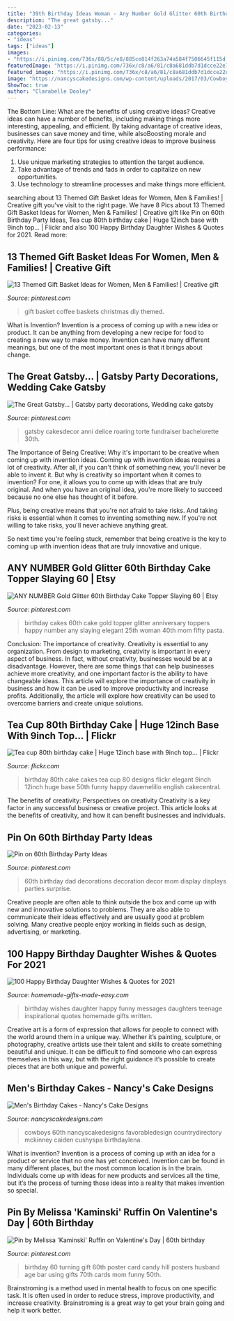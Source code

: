 ```yaml
---
title: "39th Birthday Ideas Woman - Any Number Gold Glitter 60th Birthday Cake Topper Slaying 60"
description: "The great gatsby..."
date: "2023-02-13"
categories:
- "ideas"
tags: ["ideas"]
images:
- "https://i.pinimg.com/736x/88/5c/e8/885ce814f263a74a584f7506645f115d.jpg"
featuredImage: "https://i.pinimg.com/736x/c8/a6/81/c8a681ddb7d1dcce22e7b1a74d64e4e0.jpg"
featured_image: "https://i.pinimg.com/736x/c8/a6/81/c8a681ddb7d1dcce22e7b1a74d64e4e0.jpg"
image: "https://nancyscakedesigns.com/wp-content/uploads/2017/03/Cowboys-768x1024.jpg"
ShowToc: true
author: "Clarabelle Dooley"
---
```



The Bottom Line: What are the benefits of using creative ideas?
Creative ideas can have a number of benefits, including making things more interesting, appealing, and efficient. By taking advantage of creative ideas, businesses can save money and time, while alsoBoosting morale and creativity. Here are four tips for using creative ideas to improve business performance: 
1. Use unique marketing strategies to attention the target audience.
2. Take advantage of trends and fads in order to capitalize on new opportunities.
3. Use technology to streamline processes and make things more efficient. 

	

		
searching about 13 Themed Gift Basket Ideas for Women, Men &amp; Families! | Creative gift you've visit to the right page. We have 8 Pics about 13 Themed Gift Basket Ideas for Women, Men &amp; Families! | Creative gift like Pin on 60th Birthday Party Ideas, Tea cup 80th birthday cake | Huge 12inch base with 9inch top… | Flickr and also 100 Happy Birthday Daughter Wishes &amp; Quotes for 2021. Read more:
		
    
## 13 Themed Gift Basket Ideas For Women, Men &amp; Families! | Creative Gift

<img loading=lazy src="https://i.pinimg.com/736x/c8/a6/81/c8a681ddb7d1dcce22e7b1a74d64e4e0.jpg" onerror="this.onerror=null;this.src='https://tse1.mm.bing.net/th?id=OIP.8FSTG3lFQVGeAtojHLTaNgHaMP&amp;pid=15.1';" alt="13 Themed Gift Basket Ideas for Women, Men &amp; Families! | Creative gift">

_Source: pinterest.com_

>gift basket coffee baskets christmas diy themed. 

	

What is Invention?
Invention is a process of coming up with a new idea or product. It can be anything from developing a new recipe for food to creating a new way to make money. Invention can have many different meanings, but one of the most important ones is that it brings about change.

    
## The Great Gatsby... | Gatsby Party Decorations, Wedding Cake Gatsby

<img loading=lazy src="https://i.pinimg.com/736x/d8/7d/06/d87d0602da7d4d8207c8f11a494fab83.jpg" onerror="this.onerror=null;this.src='https://tse1.mm.bing.net/th?id=OIP.KGEuSHAKJFkyj_YgfPlhKwHaKI&amp;pid=15.1';" alt="The Great Gatsby... | Gatsby party decorations, Wedding cake gatsby">

_Source: pinterest.com_

>gatsby cakesdecor anni delice roaring torte fundraiser bachelorette 30th. 

	

The Importance of Being Creative: Why it's important to be creative when coming up with invention ideas.
Coming up with invention ideas requires a lot of creativity. After all, if you can't think of something new, you'll never be able to invent it.
But why is creativity so important when it comes to invention? For one, it allows you to come up with ideas that are truly original. And when you have an original idea, you're more likely to succeed because no one else has thought of it before.

Plus, being creative means that you're not afraid to take risks. And taking risks is essential when it comes to inventing something new. If you're not willing to take risks, you'll never achieve anything great.

So next time you're feeling stuck, remember that being creative is the key to coming up with invention ideas that are truly innovative and unique.

    
## ANY NUMBER Gold Glitter 60th Birthday Cake Topper Slaying 60 | Etsy

<img loading=lazy src="https://i.pinimg.com/736x/6c/33/bc/6c33bce75ce291dd91d9c95064675b27.jpg" onerror="this.onerror=null;this.src='https://tse2.mm.bing.net/th?id=OIP.uvIhu5cMJZuTVBo7ySthDwHaJ4&amp;pid=15.1';" alt="ANY NUMBER Gold Glitter 60th Birthday Cake Topper Slaying 60 | Etsy">

_Source: pinterest.com_

>birthday cakes 60th cake gold topper glitter anniversary toppers happy number any slaying elegant 25th woman 40th mom fifty pasta. 

	

Conclusion: The importance of creativity.
Creativity is essential to any organization. From design to marketing, creativity is important in every aspect of business. In fact, without creativity, businesses would be at a disadvantage. However, there are some things that can help businesses achieve more creativity, and one important factor is the ability to have changeable ideas. 
This article will explore the importance of creativity in business and how it can be used to improve productivity and increase profits. Additionally, the article will explore how creativity can be used to overcome barriers and create unique solutions.

    
## Tea Cup 80th Birthday Cake | Huge 12inch Base With 9inch Top… | Flickr

<img loading=lazy src="https://c2.staticflickr.com/4/3383/5738844686_ec1378d8d1_b.jpg" onerror="this.onerror=null;this.src='https://tse2.mm.bing.net/th?id=OIP.eK8dMd5RO9_3WEHfGf4x8gHaJ4&amp;pid=15.1';" alt="Tea cup 80th birthday cake | Huge 12inch base with 9inch top… | Flickr">

_Source: flickr.com_

>birthday 80th cake cakes tea cup 80 designs flickr elegant 9inch 12inch huge base 50th funny happy davemelillo english cakecentral. 

	

The benefits of creativity: Perspectives on creativity
Creativity is a key factor in any successful business or creative project. This article looks at the benefits of creativity, and how it can benefit businesses and individuals.

    
## Pin On 60th Birthday Party Ideas

<img loading=lazy src="https://i.pinimg.com/736x/88/5c/e8/885ce814f263a74a584f7506645f115d.jpg" onerror="this.onerror=null;this.src='https://tse3.mm.bing.net/th?id=OIP.15_dI0elEkwMqBMrKxORTAHaJ3&amp;pid=15.1';" alt="Pin on 60th Birthday Party Ideas">

_Source: pinterest.com_

>60th birthday dad decorations decoration decor mom display displays parties surprise. 

	

Creative people are often able to think outside the box and come up with new and innovative solutions to problems. They are also able to communicate their ideas effectively and are usually good at problem solving. Many creative people enjoy working in fields such as design, advertising, or marketing.

    
## 100 Happy Birthday Daughter Wishes &amp; Quotes For 2021

<img loading=lazy src="https://www.homemade-gifts-made-easy.com/image-files/birthday-wishes-for-daughter-fabulous-600x900.jpg" onerror="this.onerror=null;this.src='https://tse1.mm.bing.net/th?id=OIP.dTHc83mx9KP8z0LglwgcUgHaLH&amp;pid=15.1';" alt="100 Happy Birthday Daughter Wishes &amp; Quotes for 2021">

_Source: homemade-gifts-made-easy.com_

>birthday wishes daughter happy funny messages daughters teenage inspirational quotes homemade gifts written. 

	

Creative art is a form of expression that allows for people to connect with the world around them in a unique way. Whether it’s painting, sculpture, or photography, creative artists use their talent and skills to create something beautiful and unique. It can be difficult to find someone who can express themselves in this way, but with the right guidance it’s possible to create pieces that are both unique and powerful.

    
## Men&#039;s Birthday Cakes - Nancy&#039;s Cake Designs

<img loading=lazy src="https://nancyscakedesigns.com/wp-content/uploads/2017/03/Cowboys-768x1024.jpg" onerror="this.onerror=null;this.src='https://tse3.mm.bing.net/th?id=OIP.c23M8WRt0YIyj4sVhNi0LQHaJ4&amp;pid=15.1';" alt="Men&#039;s Birthday Cakes - Nancy&#039;s Cake Designs">

_Source: nancyscakedesigns.com_

>cowboys 60th nancyscakedesigns favorabledesign countrydirectory mckinney caiden cushyspa birthdaylena. 

	

What is invention?
Invention is a process of coming up with an idea for a product or service that no one has yet conceived. Invention can be found in many different places, but the most common location is in the brain. Individuals come up with ideas for new products and services all the time, but it’s the process of turning those ideas into a reality that makes invention so special.

    
## Pin By Melissa &#039;Kaminski&#039; Ruffin On Valentine&#039;s Day | 60th Birthday

<img loading=lazy src="https://i.pinimg.com/736x/0d/66/8a/0d668ad79a05471ead32f6d902f0cb33.jpg" onerror="this.onerror=null;this.src='https://tse2.mm.bing.net/th?id=OIP.9xvgZOitSv9JEo4G_fzQmAHaJ4&amp;pid=15.1';" alt="Pin by Melissa &#039;Kaminski&#039; Ruffin on Valentine&#039;s Day | 60th birthday">

_Source: pinterest.com_

>birthday 60 turning gift 60th poster card candy hill posters husband age bar using gifts 70th cards mom funny 50th. 

	

Brainstroming is a method used in mental health to focus on one specific task. It is often used in order to reduce stress, improve productivity, and increase creativity. Brainstroming is a great way to get your brain going and help it work better.

